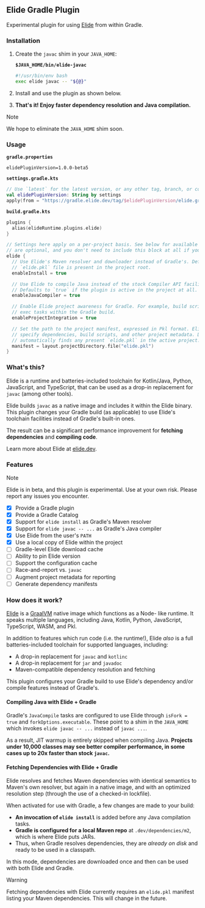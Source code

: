 ## Elide Gradle Plugin

Experimental plugin for using [Elide](https://github.com/elide-dev/elide) from within Gradle.

### Installation

1) Create the `javac` shim in your `JAVA_HOME`:

   **`$JAVA_HOME/bin/elide-javac`**
    ```bash
    #!/usr/bin/env bash
    exec elide javac -- "${@}"
    ```

2) Install and use the plugin as shown below.
3) **That's it! Enjoy faster dependency resolution and Java compilation.**

> [!NOTE]
> We hope to eliminate the `JAVA_HOME` shim soon.

### Usage

**`gradle.properties`**
```properties
elidePluginVersion=1.0.0-beta5
```

**`settings.gradle.kts`**
```kotlin
// Use `latest` for the latest version, or any other tag, branch, or commit SHA on this project.
val elidePluginVersion: String by settings
apply(from = "https://gradle.elide.dev/tag/$elidePluginVersion/elide.gradle.kts")
```

**`build.gradle.kts`**
```kotlin
plugins {
  alias(elideRuntime.plugins.elide)
}

// Settings here apply on a per-project basis. See below for available settings; all properties
// are optional, and you don't need to include this block at all if you are fine with defaults.
elide {
  // Use Elide's Maven resolver and downloader instead of Gradle's. Defaults to `true` when an
  // `elide.pkl` file is present in the project root.
  enableInstall = true

  // Use Elide to compile Java instead of the stock Compiler API facilities used by Gradle.
  // Defaults to `true` if the plugin is active in the project at all.
  enableJavaCompiler = true

  // Enable Elide project awareness for Gradle. For example, build scripts can show up as runnable
  // exec tasks within the Gradle build.
  enableProjectIntegration = true

  // Set the path to the project manifest, expressed in Pkl format. Elide project manifests can
  // specify dependencies, build scripts, and other project metadata. Defaults to `elide.pkl` and
  // automatically finds any present `elide.pkl` in the active project.
  manifest = layout.projectDirectory.file("elide.pkl")
}
```

### What's this?

Elide is a runtime and batteries-included toolchain for Kotlin/Java, Python, JavaScript, and TypeScript, that can be
used as a drop-in replacement for `javac` (among other tools).

Elide builds `javac` as a native image and includes it within the Elide binary. This plugin changes your Gradle build
(as applicable) to use Elide's toolchain facilities instead of Gradle's built-in ones.

The result can be a significant performance improvement for **fetching dependencies** and **compiling code**.

Learn more about Elide at [elide.dev](https://elide.dev).

### Features

> [!NOTE]
> Elide is in beta, and this plugin is experimental. Use at your own risk. Please report any issues you encounter.

- [x] Provide a Gradle plugin
- [x] Provide a Gradle Catalog
- [x] Support for `elide install` as Gradle's Maven resolver
- [x] Support for `elide javac -- ...` as Gradle's Java compiler
- [x] Use Elide from the user's `PATH`
- [x] Use a local copy of Elide within the project
- [ ] Gradle-level Elide download cache
- [ ] Ability to pin Elide version
- [ ] Support the configuration cache
- [ ] Race-and-report vs. `javac`
- [ ] Augment project metadata for reporting
- [ ] Generate dependency manifests

### How does it work?

[Elide](https://github.com/elide-dev/elide) is a [GraalVM](https://graalvm.org) native image which functions as a Node-
like runtime. It speaks multiple languages, including Java, Kotlin, Python, JavaScript, TypeScript, WASM, and Pkl.

In addition to features which run code (i.e. the runtime!), Elide _also_ is a full batteries-included toolchain for
supported languages, including:

- A drop-in replacement for `javac` and `kotlinc`
- A drop-in replacement for `jar` and `javadoc`
- Maven-compatible dependency resolution and fetching

This plugin configures your Gradle build to use Elide's dependency and/or compile features instead of Gradle's.

#### Compiling Java with Elide + Gradle

Gradle's `JavaCompile` tasks are configured to use Elide through `isFork = true` and `forkOptions.executable`. These
point to a shim in the `JAVA_HOME` which invokes `elide javac -- ...` instead of `javac ...`.

As a result, JIT warmup is entirely skipped when compiling Java. **Projects under 10,000 classes may see better compiler
performance, in some cases up to 20x faster than stock `javac`.**

#### Fetching Dependencies with Elide + Gradle

Elide resolves and fetches Maven dependencies with identical semantics to Maven's own resolver, but again in a native
image, and with an optimized resolution step (through the use of a checked-in lockfile).

When activated for use with Gradle, a few changes are made to your build:

- **An invocation of `elide install`** is added before any Java compilation tasks.
- **Gradle is configured for a local Maven repo** at `.dev/dependencies/m2`, which is where Elide puts JARs.
- Thus, when Gradle resolves dependencies, they are _already on disk_ and ready to be used in a classpath.

In this mode, dependencies are downloaded once and then can be used with both Elide and Gradle.

> [!WARNING]
> Fetching dependencies with Elide currently requires an `elide.pkl` manifest listing your Maven dependencies. This will
> change in the future.
